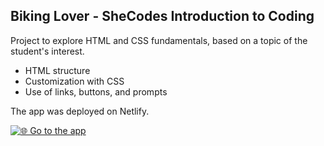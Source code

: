 ## Biking Lover - SheCodes Introduction to Coding

Project to explore HTML and CSS fundamentals, based on a topic of the student's interest.

- HTML structure
- Customization with CSS
- Use of links, buttons, and prompts

The app was deployed on Netlify.

[![🌐 Go to the app](https://img.shields.io/badge/🌐-Go_to_the_app-0D6EFD?style=for-the-badge)](https://biking-lover.netlify.app/)

